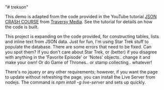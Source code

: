 "# trekson" 

This demo is adapted from the code provided in the YouTube tutorial [JSON CRASH COURSE](https://www.youtube.com/watch?v=wI1CWzNtE-M) from [Traversy Media](https://www.traversymedia.com/).  See the tutorial for details on how the code is built.

This project is expanding on the code provided, for constructing tables, lists and inline text from JSON data.  Just for fun, I'm using Star Trek stuff to populate the database.  There are some errors that need to be fixed. Can you spot them?  If you don't care about Star Trek, or (better) if you disagree with anything in the 'Favorite Episode' or 'Notes' objects.. change it and make your own!  Or do Game of Thrones.. or stamp collecting.. whatever!

There's no jquery or any other requirements; however, if you want the page to update without refreshing the page, you can install the Live Server from nodejs.  The command is *npm intall -g live-server* and sets up quickly.